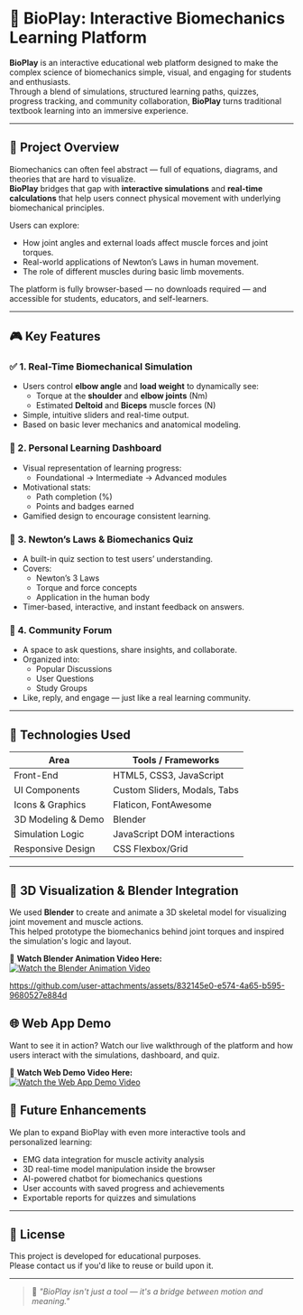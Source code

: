# 🧠 BioPlay: Interactive Biomechanics Learning Platform

**BioPlay** is an interactive educational web platform designed to make the complex science of biomechanics simple, visual, and engaging for students and enthusiasts.  
Through a blend of simulations, structured learning paths, quizzes, progress tracking, and community collaboration, **BioPlay** turns traditional textbook learning into an immersive experience.

---

## 🌟 Project Overview

Biomechanics can often feel abstract — full of equations, diagrams, and theories that are hard to visualize.  
**BioPlay** bridges that gap with **interactive simulations** and **real-time calculations** that help users connect physical movement with underlying biomechanical principles.

Users can explore:
- How joint angles and external loads affect muscle forces and joint torques.
- Real-world applications of Newton’s Laws in human movement.
- The role of different muscles during basic limb movements.

The platform is fully browser-based — no downloads required — and accessible for students, educators, and self-learners.

---

## 🎮 Key Features

### ✅ 1. **Real-Time Biomechanical Simulation**
- Users control **elbow angle** and **load weight** to dynamically see:
  - Torque at the **shoulder** and **elbow joints** (Nm)
  - Estimated **Deltoid** and **Biceps** muscle forces (N)
- Simple, intuitive sliders and real-time output.
- Based on basic lever mechanics and anatomical modeling.

### 🧭 2. **Personal Learning Dashboard**
- Visual representation of learning progress:
  - Foundational → Intermediate → Advanced modules
- Motivational stats:
  - Path completion (%)
  - Points and badges earned
- Gamified design to encourage consistent learning.

### 🧪 3. **Newton’s Laws & Biomechanics Quiz**
- A built-in quiz section to test users’ understanding.
- Covers:
  - Newton’s 3 Laws
  - Torque and force concepts
  - Application in the human body
- Timer-based, interactive, and instant feedback on answers.

### 💬 4. **Community Forum**
- A space to ask questions, share insights, and collaborate.
- Organized into:
  - Popular Discussions
  - User Questions
  - Study Groups
- Like, reply, and engage — just like a real learning community.

---

## 🧱 Technologies Used

| Area                | Tools / Frameworks            |
|---------------------|-------------------------------|
| Front-End           | HTML5, CSS3, JavaScript       |
| UI Components       | Custom Sliders, Modals, Tabs  |
| Icons & Graphics    | Flaticon, FontAwesome         |
| 3D Modeling & Demo  | Blender                       |
| Simulation Logic    | JavaScript DOM interactions   |
| Responsive Design   | CSS Flexbox/Grid              |

---

## 🦴 3D Visualization & Blender Integration

We used **Blender** to create and animate a 3D skeletal model for visualizing joint movement and muscle actions.  
This helped prototype the biomechanics behind joint torques and inspired the simulation's logic and layout.

🔗 **Watch Blender Animation Video Here:**  
[![Watch the Blender Animation Video](https://github.com/user-attachments/assets/75c57e04-6300-4ed4-b24b-efa3f3f35f3a)](https://github.com/user-attachments/assets/832145e0-e574-4a65-b595-9680527e884d)


https://github.com/user-attachments/assets/832145e0-e574-4a65-b595-9680527e884d


## 🌐 Web App Demo

Want to see it in action? Watch our live walkthrough of the platform and how users interact with the simulations, dashboard, and quiz.

🔗 **Watch Web Demo Video Here:**  
[![Watch the Web App Demo Video](https://github.com/user-attachments/assets/75c57e04-6300-4ed4-b24b-efa3f3f35f3a)](https://github.com/user-attachments/assets/4d7ed30b-4e4c-4362-9e65-e3418ae9823c)



## 🧩 Future Enhancements

We plan to expand BioPlay with even more interactive tools and personalized learning:

- EMG data integration for muscle activity analysis
- 3D real-time model manipulation inside the browser
- AI-powered chatbot for biomechanics questions
- User accounts with saved progress and achievements
- Exportable reports for quizzes and simulations

---

## 📜 License

This project is developed for educational purposes.  
Please contact us if you'd like to reuse or build upon it.

---

> 🚀 *"BioPlay isn't just a tool — it's a bridge between motion and meaning."*

